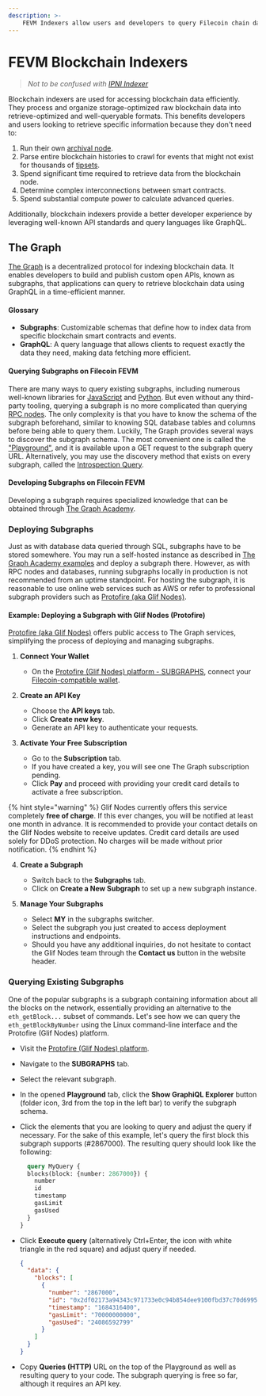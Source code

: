```yaml
---
description: >-
    FEVM Indexers allow users and developers to query Filecoin chain data in an extremely quick manner. Learn what FEVM indexers are available on Filecoin and how to use them through existing data providers.
---
```


# FEVM Blockchain Indexers
> *Not to be confused with [IPNI Indexer](https://docs.filecoin.io/storage-providers/architecture/network-indexer)*

Blockchain indexers are used for accessing blockchain data efficiently. They process and organize storage-optimized raw blockchain data into retrieve-optimized and well-queryable formats. This benefits developers and users looking to retrieve specific information because they don't need to:

1. Run their own [archival node](https://docs.filecoin.io/networks/mainnet/rpcs).
2. Parse entire blockchain histories to crawl for events that might not exist for thousands of [tipsets](https://docs.filecoin.io/basics/the-blockchain/blocks-and-tipsets#tipsets).
3. Spend significant time required to retrieve data from the blockchain node.
4. Determine complex interconnections between smart contracts.
5. Spend substantial compute power to calculate advanced queries.

Additionally, blockchain indexers provide a better developer experience by leveraging well-known API standards and query languages like GraphQL.

## The Graph

[The Graph](https://thegraph.com) is a decentralized protocol for indexing blockchain data. It enables developers to build and publish custom open APIs, known as subgraphs, that applications can query to retrieve blockchain data using GraphQL in a time-efficient manner.

#### Glossary

- **Subgraphs**: Customizable schemas that define how to index data from specific blockchain smart contracts and events.
- **GraphQL**: A query language that allows clients to request exactly the data they need, making data fetching more efficient.

#### Querying Subgraphs on Filecoin FEVM

There are many ways to query existing subgraphs, including numerous well-known libraries for [JavaScript](https://thegraph.com/docs/en/querying/querying-from-an-application/) and [Python](https://thegraph.com/docs/en/querying/querying-with-python/). But even without any third-party tooling, querying a subgraph is no more complicated than querying [RPC nodes](https://docs.filecoin.io/reference/json-rpc). The only complexity is that you have to know the schema of the subgraph beforehand, similar to knowing SQL database tables and columns before being able to query them. Luckily, The Graph provides several ways to discover the subgraph schema. The most convenient one is called the ["Playground"](https://graphql.org/blog/2020-04-03-graphiql-graphql-playground/), and it is available upon a GET request to the subgraph query URL. Alternatively, you may use the discovery method that exists on every subgraph, called the [Introspection Query](https://graphql.org/learn/introspection/).

#### Developing Subgraphs on Filecoin FEVM

Developing a subgraph requires specialized knowledge that can be obtained through [The Graph Academy](https://thegraph.academy).

### Deploying Subgraphs

Just as with database data queried through SQL, subgraphs have to be stored somewhere. You may run a self-hosted instance as described in [The Graph Academy examples](https://thegraph.academy/developers/local-development/) and deploy a subgraph there. However, as with RPC nodes and databases, running subgraphs locally in production is not recommended from an uptime standpoint. For hosting the subgraph, it is reasonable to use online web services such as AWS or refer to professional subgraph providers such as [Protofire (aka Glif Nodes)](https://api.node.glif.io/graph).

#### Example: Deploying a Subgraph with Glif Nodes (Protofire)

[Protofire (aka Glif Nodes)](https://api.node.glif.io) offers public access to The Graph services, simplifying the process of deploying and managing subgraphs.

1. **Connect Your Wallet**
   - On the [Protofire (Glif Nodes) platform - SUBGRAPHS](https://api.node.glif.io/graph), connect your [Filecoin-compatible wallet](https://docs.filecoin.io/basics/assets/wallets).

2. **Create an API Key**
   - Choose the **API keys** tab.
   - Click **Create new key**.
   - Generate an API key to authenticate your requests.

3. **Activate Your Free Subscription**
   - Go to the **Subscription** tab.
   - If you have created a key, you will see one The Graph subscription pending.
   - Click **Pay** and proceed with providing your credit card details to activate a free subscription.

{% hint style="warning" %}
Glif Nodes currently offers this service completely **free of charge**. If this ever changes, you will be notified at least one month in advance. It is recommended to provide your contact details on the Glif Nodes website to receive updates. Credit card details are used solely for DDoS protection. No charges will be made without prior notification.
{% endhint %}

4. **Create a Subgraph**
   - Switch back to the **Subgraphs** tab.
   - Click on **Create a New Subgraph** to set up a new subgraph instance.

5. **Manage Your Subgraphs**
   - Select **MY** in the subgraphs switcher.
   - Select the subgraph you just created to access deployment instructions and endpoints.
   - Should you have any additional inquiries, do not hesitate to contact the Glif Nodes team through the **Contact us** button in the website header.

### Querying Existing Subgraphs

One of the popular subgraphs is a subgraph containing information about all the blocks on the network, essentially providing an alternative to the `eth_getBlock...` subset of commands. Let's see how we can query the `eth_getBlockByNumber` using the Linux command-line interface and the Protofire (Glif Nodes) platform.

- Visit the [Protofire (Glif Nodes) platform](https://api.node.glif.io).
- Navigate to the **SUBGRAPHS** tab.
- Select the relevant subgraph.
- In the opened **Playground** tab, click the **Show GraphiQL Explorer** button (folder icon, 3rd from the top in the left bar) to verify the subgraph schema.
- Click the elements that you are looking to query and adjust the query if necessary. For the sake of this example, let's query the first block this subgraph supports (#2867000). The resulting query should look like the following:

    ```graphql
      query MyQuery {
      blocks(block: {number: 2867000}) {
        number
        id
        timestamp
        gasLimit
        gasUsed
      }
    }
    ```

- Click **Execute query** (alternatively Ctrl+Enter, the icon with white triangle in the red square) and adjust query if needed.

    ```json
    {
      "data": {
        "blocks": [
          {
            "number": "2867000",
            "id": "0x2df02173a94343c971733e0c94b854dee9100fbd37c70d69956bf35bca7020da",
            "timestamp": "1684316400",
            "gasLimit": "70000000000",
            "gasUsed": "24086592799"
          }
        ]
      }
    }
    ```

- Copy **Queries (HTTP)** URL on the top of the Playground as well as resulting query to your code. The subgraph querying is free so far, although it requires an API key.

